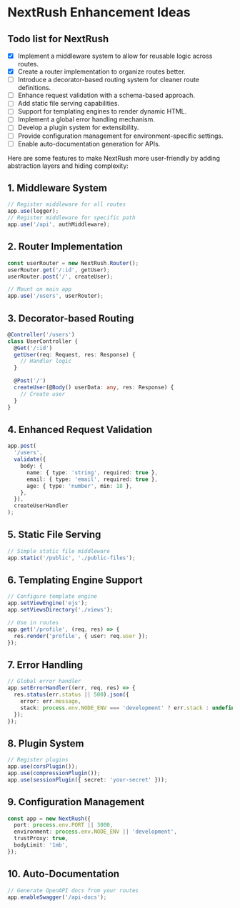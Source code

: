 # NextRush Enhancement Ideas

## Todo list for NextRush

- [x] Implement a middleware system to allow for reusable logic across routes.
- [x] Create a router implementation to organize routes better.
- [ ] Introduce a decorator-based routing system for cleaner route definitions.
- [ ] Enhance request validation with a schema-based approach.
- [ ] Add static file serving capabilities.
- [ ] Support for templating engines to render dynamic HTML.
- [ ] Implement a global error handling mechanism.
- [ ] Develop a plugin system for extensibility.
- [ ] Provide configuration management for environment-specific settings.
- [ ] Enable auto-documentation generation for APIs.

Here are some features to make NextRush more user-friendly by adding abstraction layers and hiding complexity:

## 1. Middleware System

```typescript
// Register middleware for all routes
app.use(logger);
// Register middleware for specific path
app.use('/api', authMiddleware);
```

## 2. Router Implementation

```typescript
const userRouter = new NextRush.Router();
userRouter.get('/:id', getUser);
userRouter.post('/', createUser);

// Mount on main app
app.use('/users', userRouter);
```

## 3. Decorator-based Routing

```typescript
@Controller('/users')
class UserController {
  @Get('/:id')
  getUser(req: Request, res: Response) {
    // Handler logic
  }

  @Post('/')
  createUser(@Body() userData: any, res: Response) {
    // Create user
  }
}
```

## 4. Enhanced Request Validation

```typescript
app.post(
  '/users',
  validate({
    body: {
      name: { type: 'string', required: true },
      email: { type: 'email', required: true },
      age: { type: 'number', min: 18 },
    },
  }),
  createUserHandler
);
```

## 5. Static File Serving

```typescript
// Simple static file middleware
app.static('/public', './public-files');
```

## 6. Templating Engine Support

```typescript
// Configure template engine
app.setViewEngine('ejs');
app.setViewsDirectory('./views');

// Use in routes
app.get('/profile', (req, res) => {
  res.render('profile', { user: req.user });
});
```

## 7. Error Handling

```typescript
// Global error handler
app.setErrorHandler((err, req, res) => {
  res.status(err.status || 500).json({
    error: err.message,
    stack: process.env.NODE_ENV === 'development' ? err.stack : undefined,
  });
});
```

## 8. Plugin System

```typescript
// Register plugins
app.use(corsPlugin());
app.use(compressionPlugin());
app.use(sessionPlugin({ secret: 'your-secret' }));
```

## 9. Configuration Management

```typescript
const app = new NextRush({
  port: process.env.PORT || 3000,
  environment: process.env.NODE_ENV || 'development',
  trustProxy: true,
  bodyLimit: '1mb',
});
```

## 10. Auto-Documentation

```typescript
// Generate OpenAPI docs from your routes
app.enableSwagger('/api-docs');
```
